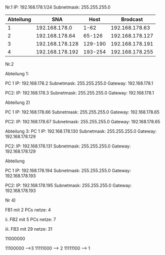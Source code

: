 
Nr.1 
IP: 192.168.178.1/24
Subnetmask: 255.255.255.0

| Abteilung | SNA | Host | Brodcast |
| ---- | ---- | ---- | ---- |
| 1 | 192.168.178.0 | 1-62 | 192.168.178.63 |
| 2 | 192.168.178.64 | 65-126 | 192.168.178.127 |
| 3 | 192.168.178.128 | 129-190 | 192.168.178.191 |
| 4 | 192.168.178.192 | 193-254 | 192.168.178.255 |
Nr.2

Abteilung 1:

PC 1
IP: 192.168.178.2
Subnetmask: 255.255.255.0
Gateway: 192.168.178.1

PC2:
IP: 192.168.178.3
Subnetmask: 255.255.255.0
Gateway: 192.168.178.1

Abteilung 2)

PC 1
IP: 192.168.178.66
Subnetmask: 255.255.255.0
Gateway: 192.168.178.65

PC2:
IP: 192.168.178.67
Subnetmask: 255.255.255.0
Gateway: 192.168.178.65

Abteilung 3:
PC 1
IP: 192.168.178.130
Subnetmask: 255.255.255.0
Gateway: 192.168.178.129

PC2:
IP: 192.168.178.131
Subnetmask: 255.255.255.0
Gateway: 192.168.178.129

Abteilung

PC 1
IP: 192.168.178.194
Subnetmask: 255.255.255.0
Gateway: 192.168.178.193

PC2:
IP: 192.168.178.195
Subnetmask: 255.255.255.0
Gateway: 192.168.178.193

Nr 4)

FB1 mit 2 PCs netze: 4

ii. FB2 mit 5 PCs netze: 7

iii. FB3 mit 29 netze: 31

11000000


11100000  -->3
11111000 --> 2
11111100 --> 1